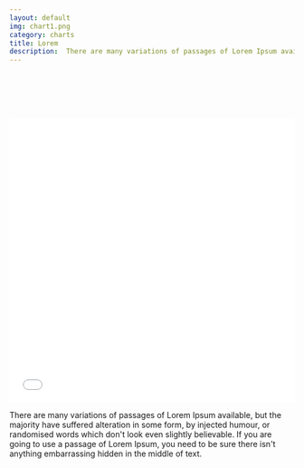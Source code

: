 ```yaml
---
layout: default
img: chart1.png
category: charts
title: Lorem 
description:  There are many variations of passages of Lorem Ipsum available, but the majority have suffered alteration in some form, by injected humour, or randomised words which don't look even slightly believable. 
---
```

 
  <br /> <br /> <br /> <br /> 
  <iframe class="highcharts-iframe" src="//cloud.highcharts.com/embed/eqejez" style="border: 0; width: 100%; height: 500px"></iframe>

  <p class="lead">There are many variations of passages of Lorem Ipsum available, but the majority have suffered alteration in some form, by injected humour, or randomised words which don't look even slightly believable. If you are going to use a passage of Lorem Ipsum, you need to be sure there isn't anything embarrassing hidden in the middle of text. </p>

		
		
